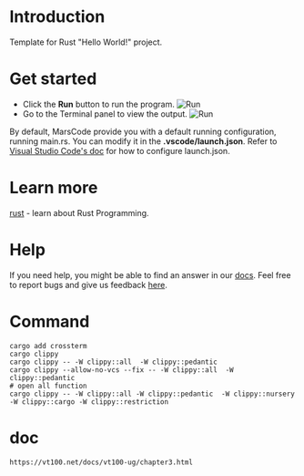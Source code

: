 # Introduction
Template for Rust "Hello World!" project.

# Get started
- Click the **Run** button to run the program.
  ![Run](https://lf-cdn.marscode.com/obj/eden-sg/ljhwz_lkpkbvsj/ljhwZthlaukjlkulzlp/project_template/images/native_rust/run.jpeg)
- Go to the Terminal panel to view the output.
  ![Run](https://lf-cdn.marscode.com/obj/eden-sg/ljhwz_lkpkbvsj/ljhwZthlaukjlkulzlp/project_template/images/native_rust/terminal.jpeg)

By default, MarsCode provide you with a default running configuration, running main.rs. You can modify it in the **.vscode/launch.json**. Refer to [Visual Studio Code's doc](https://code.visualstudio.com/docs/editor/debugging) for how to configure launch.json.

# Learn more
[rust](https://www.rust-lang.org/learn) - learn about Rust Programming.

# Help
If you need help, you might be able to find an answer in our [docs](https://docs.marscode.com/). Feel free to report bugs and give us feedback [here](https://discord.gg/qtVMXEDbRw).

# Command
```shell
cargo add crossterm
cargo clippy
cargo clippy -- -W clippy::all  -W clippy::pedantic
cargo clippy --allow-no-vcs --fix -- -W clippy::all  -W clippy::pedantic
# open all function
cargo clippy -- -W clippy::all -W clippy::pedantic  -W clippy::nursery -W clippy::cargo -W clippy::restriction
```

# doc
```text
https://vt100.net/docs/vt100-ug/chapter3.html
```